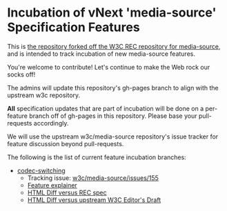 # Incubation of vNext 'media-source' Specification Features

This is [the repository forked off the W3C REC repository for
media-source](https://github.com/w3c/media-source), and is intended to track
incubation of new media-source features.

You're welcome to contribute! Let's continue to make the Web rock our socks off!

The admins will update this repository's gh-pages branch to align with
the upstream w3c repository.

**All** specification updates that are part of incubation will be done on a
per-feature branch off of gh-pages in this repository. Please base your
pull-requests accordingly.

We will use the upstream w3c/media-source repository's issue tracker for feature
discussion beyond pull-requests.

The following is the list of current feature incubation branches:

* [codec-switching](https://github.com/WICG/media-source/tree/codec-switching)
  * Tracking issue:
    [w3c/media-source/issues/155](https://github.com/w3c/media-source/issues/155)
  * [Feature
    explainer](https://github.com/wicg/media-source/blob/codec-switching/codec-switching-explainer.md)
  * [HTML Diff versus REC
    spec](https://services.w3.org/htmldiff?doc1=https%3A%2F%2Fwww.w3.org%2FTR%2Fmedia-source%2F&doc2=https%3A%2F%2Frawgit.com%2FWICG%2Fmedia-source%2Fcodec-switching%2Findex.html)
  * [HTML Diff versus upstream W3C Editor's
    Draft](https://services.w3.org/htmldiff?doc1=https%3A%2F%2Frawgit.com%2FW3C%2Fmedia-source%2Fgh-pages%2Findex.html&doc2=https%3A%2F%2Frawgit.com%2FWICG%2Fmedia-source%2Fcodec-switching%2Findex.html)
